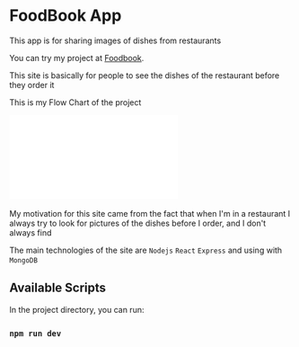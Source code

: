 # FoodBook App

This app is for sharing images of dishes from restaurants

<!-- ![](ezgif.com-gif-maker.gif)
https://www.youtube.com/watch?v=sEdxyZksgM8 -->

You can try my project at [Foodbook](https://foodbook.onrender.com).

This site is basically for people to see the dishes of the restaurant before they order it

This is my Flow Chart of the project

![foodbook-user-flow-Drawings](./frontend/src/assets/foodbook-user-flow-Google-Drawings.pdf)

My motivation for this site came from the fact that when I'm in a restaurant I always try to look for pictures of the dishes before I order, and I don't always find

The main technologies of the site are `Nodejs` `React` `Express` and using with `MongoDB`

## Available Scripts

In the project directory, you can run:

### `npm run dev`
